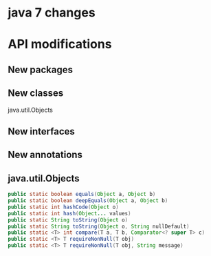 java 7 changes
==============

# API modifications

## New packages

## New classes
java.util.Objects

## New interfaces

## New annotations

## java.util.Objects
```java
public static boolean equals(Object a, Object b)
public static boolean deepEquals(Object a, Object b)
public static int hashCode(Object o)
public static int hash(Object... values)
public static String toString(Object o)
public static String toString(Object o, String nullDefault)
public static <T> int compare(T a, T b, Comparator<? super T> c)
public static <T> T requireNonNull(T obj)
public static <T> T requireNonNull(T obj, String message)
```

